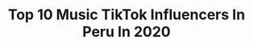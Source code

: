 ---
title: Top 10 Music TikTok Influencers In Peru In 2020
description: >-
  Find top music TikTok influencers in Peru in 2020. Most popular hashtags: #peru #parati #singer #cover.
platform: TikTok
hits: 114
text_top: Analyze the top-rated TikTok influencers on inBeat.
text_bottom: inBeat holds 114 TikTok influencers like this in Peru for you to connect with.
profiles:
  - username: "raisaylucia"
    fullname: >-
      Raisa y Lucía Rodriguez
    bio: >-
      Gemelas 💗💙 Lima, Perú 🇵🇪 Música • Idiomas • Disney
    location: "Peru"
    followers: 1600000
    engagement: 2609
    commentsToLikes: 0.018964
    id: ckcjl5da0e9ce0j23bc08bdrt
    verified: false
    hashtags: "#raisaylucia, #gemelas, #peru, #idiomas"
  - username: "esdumbjose"
    fullname: >-
      Dumb José 👾
    bio: >-
      24 | Good vibes only ⭐️ Melómano que habla sobre música 🎤 Usa mis audios 🤟🏾
    location: "Peru"
    followers: 8770
    engagement: 1147
    commentsToLikes: 0.098657
    id: ckbwa1se801ej0j23fhur57d2
    verified: false
    hashtags: "#90spop, #90shit, #90sthrowback, #rockhits"
  - username: "abuelitomaximo"
    fullname: >-
      ♥️Abuelito Máximo 👴
    bio: >-
      👉hago videos de parodias musicales en mi canal de Youtube👇El Nono máximo♥️👴👇
    location: "Peru"
    followers: 313900
    engagement: 2380
    commentsToLikes: 0.025454
    id: ckbeu41aed6r70j235mzncsjf
    verified: false
    hashtags: "#destacame, #abuelo, #peru, #viral"
  - username: "angelmunozla"
    fullname: >-
      Angel Muñoz (LA)
    bio: >-
      📀 MUSIC IS LIFE 📀 Lilangellooficial in Insta Lil Angello in YouTube/Spotify
    location: "Peru"
    followers: 187200
    engagement: 1123
    commentsToLikes: 0.051152
    id: ckd18d751pt6x0j23zcc86alu
    verified: false
    hashtags: "#pr, #parati, #singing, #voz"
  - username: "luciarodriguezorteg"
    fullname: >-
      Lucia Rodriguez Ortega
    bio: >-
      Músico 21 años Lima, Perú 🇵🇪
    location: "Peru"
    followers: 45600
    engagement: 2292
    commentsToLikes: 0.016636
    id: ckfplaa0pzxwp0j238epvyeji
    verified: false
    hashtags: "#disney, #mulan, #moana, #peru"
  - username: "richardtakemusic"
    fullname: >-
      Richard Take
    bio: >-
      🔥50K y Lanzó mi álbum🔥 Pásate por mi Instagram Escucha mi música aquí 👇
    location: "Peru"
    followers: 13200
    engagement: 785
    commentsToLikes: 0.080724
    id: ckbr8amdmn9l40j234ig59v20
    verified: false
    hashtags: "#cantando, #richardtakemusic, #duo, #singing"
  - username: "sebasllosa"
    fullname: >-
      sebastianllosa
    bio: >-
      Cantante 🎙🥶 Síganme en Instagram para mi música!
    location: "Peru"
    followers: 8826
    engagement: 889
    commentsToLikes: 0.054633
    id: ck9nfvxxaes050j781fa1rf8t
    verified: false
    hashtags: "#acustico, #parati, #cover, #acapella"
  - username: "marcoramos69"
    fullname: >-
      Marco ramos
    bio: >-
      Love song From 50s 60s 70s 80s 90s 🎸🎸 decades of Music
    location: "Peru"
    followers: 9583
    engagement: 1328
    commentsToLikes: 0.051323
    id: ckcjbn4ag92p90j23v3heg3al
    verified: false
    hashtags: "#60s, #rockotteca, #rock, #love80s"
  - username: "tomorrowlandlatino"
    fullname: >-
      Tomorrowland Latino
    bio: >-
      Música Electrónica y Tomorrowland. Entérate de las últimas noticias de EDM 👇
    location: "Peru"
    followers: 27200
    engagement: 1236
    commentsToLikes: 0.018570
    id: ckbw6w1tbylkh0j23vb8j3qji
    verified: false
    hashtags: "#yomequedoencasa, #edm, #quedateencasa, #electro"
  - username: "gianfrancormusic"
    fullname: >-
      Dj Gianfranco R.
    bio: >-
      DJ 🇵🇪 🚀Sígueme en Instagram para más música 🤩 🚨MIXES⬇️
    location: "Peru"
    followers: 50500
    engagement: 1179
    commentsToLikes: 0.020558
    id: ckavlmogpv0td0j23spde48t8
    verified: false
    hashtags: "#bichota, #besochallenge, #chicaidealyatra, #relacionremix"
---